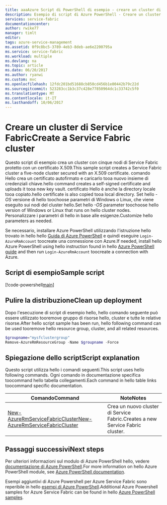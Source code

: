 ```yaml
---
title: aaaAzure Script di PowerShell di esempio - creare un cluster di Service Fabric | Documenti Microsoft
description: Esempio di script di Azure PowerShell - Creare un cluster di Service Fabric.
services: service-fabric
documentationcenter: 
author: rwike77
manager: timlt
editor: 
tags: azure-service-management
ms.assetid: 0f9c8bc5-3789-4eb3-8deb-ae6e2200795a
ms.service: service-fabric
ms.workload: multiple
ms.devlang: na
ms.topic: article
ms.date: 06/20/2017
ms.author: ryanwi
ms.custom: mvc
ms.openlocfilehash: 12fdc201bd51688cb850cd456b1e00442b79c22d
ms.sourcegitcommit: 523283cc1b3c37c428e77850964dc1c33742c5f0
ms.translationtype: MT
ms.contentlocale: it-IT
ms.lasthandoff: 10/06/2017
---
```

# <a name="create-a-service-fabric-cluster"></a><span data-ttu-id="e8bcb-103">Creare un cluster di Service Fabric</span><span class="sxs-lookup"><span data-stu-id="e8bcb-103">Create a Service Fabric cluster</span></span>

<span data-ttu-id="e8bcb-104">Questo script di esempio crea un cluster con cinque nodi di Service Fabric protetto con un certificato X.509.</span><span class="sxs-lookup"><span data-stu-id="e8bcb-104">This sample script creates a Service Fabric cluster a five-node cluster secured with an X.509 certificate.</span></span>  <span data-ttu-id="e8bcb-105">comando Hello crea un certificato autofirmato e caricarlo tooa nuovo insieme di credenziali chiave.</span><span class="sxs-lookup"><span data-stu-id="e8bcb-105">hello command creates a self-signed certificate and uploads it tooa new key vault.</span></span> <span data-ttu-id="e8bcb-106">certificato Hello è anche la directory locale tooa copiato.</span><span class="sxs-lookup"><span data-stu-id="e8bcb-106">hello certificate is also copied tooa local directory.</span></span>  <span data-ttu-id="e8bcb-107">Set hello *-OS* versione di hello toochoose parametri di Windows o Linux, che viene eseguito sui nodi del cluster hello.</span><span class="sxs-lookup"><span data-stu-id="e8bcb-107">Set hello *-OS* parameter toochoose hello version of Windows or Linux that runs on hello cluster nodes.</span></span>  <span data-ttu-id="e8bcb-108">Personalizzare i parametri di hello in base alle esigenze.</span><span class="sxs-lookup"><span data-stu-id="e8bcb-108">Customize hello parameters as needed.</span></span>

<span data-ttu-id="e8bcb-109">Se necessario, installare Azure PowerShell utilizzando l'istruzione hello trovato in hello hello [Guida di Azure PowerShell](/powershell/azure/overview) e quindi eseguire `Login-AzureRmAccount` toocreate una connessione con Azure.</span><span class="sxs-lookup"><span data-stu-id="e8bcb-109">If needed, install hello Azure PowerShell using hello instruction found in hello [Azure PowerShell guide](/powershell/azure/overview) and then run `Login-AzureRmAccount` toocreate a connection with Azure.</span></span> 

## <a name="sample-script"></a><span data-ttu-id="e8bcb-110">Script di esempio</span><span class="sxs-lookup"><span data-stu-id="e8bcb-110">Sample script</span></span>

[!code-powershell[main](../../../powershell_scripts/service-fabric/create-secure-cluster/create-secure-cluster.ps1 "Create a Service Fabric cluster")]

## <a name="clean-up-deployment"></a><span data-ttu-id="e8bcb-111">Pulire la distribuzione</span><span class="sxs-lookup"><span data-stu-id="e8bcb-111">Clean up deployment</span></span> 

<span data-ttu-id="e8bcb-112">Dopo l'esecuzione di script di esempio hello, hello comando seguente può essere utilizzato tooremove gruppo di risorse hello, cluster e tutte le relative risorse.</span><span class="sxs-lookup"><span data-stu-id="e8bcb-112">After hello script sample has been run, hello following command can be used tooremove hello resource group, cluster, and all related resources.</span></span>

```powershell
$groupname="mysfclustergroup"
Remove-AzureRmResourceGroup -Name $groupname -Force
```

## <a name="script-explanation"></a><span data-ttu-id="e8bcb-113">Spiegazione dello script</span><span class="sxs-lookup"><span data-stu-id="e8bcb-113">Script explanation</span></span>

<span data-ttu-id="e8bcb-114">Questo script utilizza hello i comandi seguenti.</span><span class="sxs-lookup"><span data-stu-id="e8bcb-114">This script uses hello following commands.</span></span> <span data-ttu-id="e8bcb-115">Ogni comando in documentazione specifica toocommand hello tabella collegamenti.</span><span class="sxs-lookup"><span data-stu-id="e8bcb-115">Each command in hello table links toocommand specific documentation.</span></span>

| <span data-ttu-id="e8bcb-116">Comando</span><span class="sxs-lookup"><span data-stu-id="e8bcb-116">Command</span></span> | <span data-ttu-id="e8bcb-117">Note</span><span class="sxs-lookup"><span data-stu-id="e8bcb-117">Notes</span></span> |
|---|---|
| [<span data-ttu-id="e8bcb-118">New-AzureRmServiceFabricCluster</span><span class="sxs-lookup"><span data-stu-id="e8bcb-118">New-AzureRmServiceFabricCluster</span></span>](/powershell/module/azurerm.servicefabric/New-AzureRmServiceFabricCluster) | <span data-ttu-id="e8bcb-119">Crea un nuovo cluster di Service Fabric.</span><span class="sxs-lookup"><span data-stu-id="e8bcb-119">Creates a new Service Fabric cluster.</span></span> |

## <a name="next-steps"></a><span data-ttu-id="e8bcb-120">Passaggi successivi</span><span class="sxs-lookup"><span data-stu-id="e8bcb-120">Next steps</span></span>

<span data-ttu-id="e8bcb-121">Per ulteriori informazioni sul modulo di Azure PowerShell hello, vedere [documentazione di Azure PowerShell](/powershell/azure/overview).</span><span class="sxs-lookup"><span data-stu-id="e8bcb-121">For more information on hello Azure PowerShell module, see [Azure PowerShell documentation](/powershell/azure/overview).</span></span>

<span data-ttu-id="e8bcb-122">Esempi aggiuntivi di Azure Powershell per Azure Service Fabric sono reperibile in hello [esempi di Azure PowerShell](../service-fabric-powershell-samples.md).</span><span class="sxs-lookup"><span data-stu-id="e8bcb-122">Additional Azure Powershell samples for Azure Service Fabric can be found in hello [Azure PowerShell samples](../service-fabric-powershell-samples.md).</span></span>
